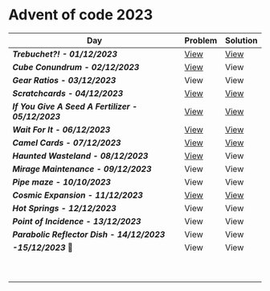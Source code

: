# Advent of code 2023


| Day  | Problem | Solution |
| ------------- | ------------- | ------------- |
| ***Trebuchet?! - 01/12/2023***  | [View](https://github.com/NadyaRadeva/Advent-of-code-2023/blob/main/Day%201%20-%20Trebuchet/Problem) | [View](https://github.com/NadyaRadeva/Advent-of-code-2023/blob/main/Day%201%20-%20Trebuchet/Source.cpp) |
| ***Cube Conundrum - 02/12/2023***  | [View](https://github.com/NadyaRadeva/Advent-of-code-2023/blob/main/Day%202%20-%20Cube%20Conundrum/Problem) | View |
|***Gear Ratios - 03/12/2023*** | View | View |
| ***Scratchcards - 04/12/2023*** | [View](https://github.com/NadyaRadeva/Advent-of-code-2023/blob/main/Day%204%20-%20Scratchcards/Problem) | [View](https://github.com/NadyaRadeva/Advent-of-code-2023/blob/main/Day%204%20-%20Scratchcards/Source.cpp) |
| ***If You Give A Seed A Fertilizer - 05/12/2023***  | [View](https://github.com/NadyaRadeva/Advent-of-code-2023/blob/main/Day%205%20-%20If%20You%20Give%20A%20Seed%20A%20Fertilizer/Problem) | [View](https://github.com/NadyaRadeva/Advent-of-code-2023/blob/main/Day%205%20-%20If%20You%20Give%20A%20Seed%20A%20Fertilizer/Source.cpp)  |
| ***Wait For It - 06/12/2023***  |  [View](https://github.com/NadyaRadeva/Advent-of-code-2023/blob/main/Day%206%20-%20Wait%20For%20It/Problem) | [View](https://github.com/NadyaRadeva/Advent-of-code-2023/blob/main/Day%206%20-%20Wait%20For%20It/Source.cpp) |
| ***Camel Cards - 07/12/2023***  | [View](https://github.com/NadyaRadeva/Advent-of-code-2023/blob/main/Day%207%20-%20Camel%20Cards/Problem) | [View](https://github.com/NadyaRadeva/Advent-of-code-2023/blob/main/Day%207%20-%20Camel%20Cards/Source.cpp) |
| ***Haunted Wasteland - 08/12/2023***  | [View](https://github.com/NadyaRadeva/Advent-of-code-2023/blob/main/Day%208%20-%20Haunted%20Wasteland/Problem) | View |
| ***Mirage Maintenance - 09/12/2023***  | View | View |
| ***Pipe maze - 10/10/2023*** | View | View |
| ***Cosmic Expansion - 11/12/2023***| [View](https://github.com/NadyaRadeva/Advent-of-code-2023/blob/main/Day%2011%20-%20Cosmic%20Expansion/Problem) | [View](https://github.com/NadyaRadeva/Advent-of-code-2023/blob/main/Day%2011%20-%20Cosmic%20Expansion/Source.cpp) |
| ***Hot Springs - 12/12/2023*** | View | View |
| ***Point of Incidence - 13/12/2023*** | View | View |
| ***Parabolic Reflector Dish - 14/12/2023***| View | View |
| ***-15/12/2023***  :birthday: | View | View |
| | | |
| | | |
| | | |
| | | |
| | | |
| | | |
| | | |
| | | |
| | | |

